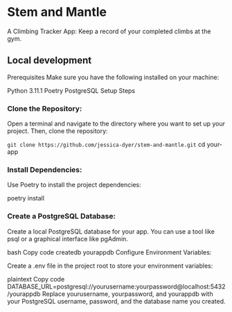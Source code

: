 # Stem and Mantle

A Climbing Tracker App: Keep a record of your completed climbs at the gym.

## Local development

Prerequisites
Make sure you have the following installed on your machine:

Python 3.11.1
Poetry
PostgreSQL
Setup Steps

### Clone the Repository:

Open a terminal and navigate to the directory where you want to set up your project. Then, clone the repository:

`git clone https://github.com/jessica-dyer/stem-and-mantle.git`
cd your-app

### Install Dependencies:

Use Poetry to install the project dependencies:

poetry install

### Create a PostgreSQL Database:

Create a local PostgreSQL database for your app. You can use a tool like psql or a graphical interface like pgAdmin.

bash
Copy code
createdb yourappdb
Configure Environment Variables:

Create a .env file in the project root to store your environment variables:

plaintext
Copy code
DATABASE_URL=postgresql://yourusername:yourpassword@localhost:5432/yourappdb
Replace yourusername, yourpassword, and yourappdb with your PostgreSQL username, password, and the database name you created.
